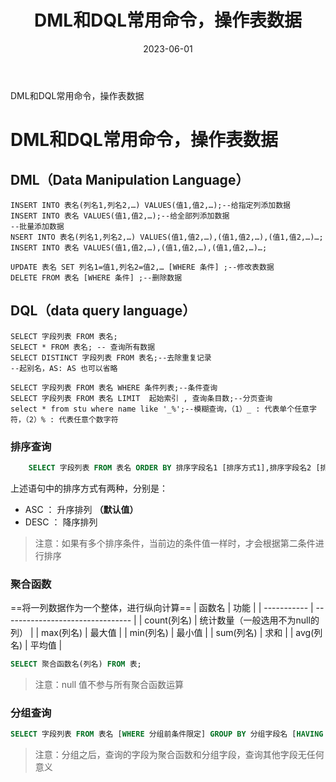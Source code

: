 ﻿---
title: DML和DQL常用命令，操作表数据
icon: pen-to-square
date: 2023-06-01
lastUpdated: true
category:
  - mysql

tag:
  - sql

---

DML和DQL常用命令，操作表数据
<!-- more -->

# DML和DQL常用命令，操作表数据


## DML（Data Manipulation Language）
```shell
INSERT INTO 表名(列名1,列名2,…) VALUES(值1,值2,…);--给指定列添加数据
INSERT INTO 表名 VALUES(值1,值2,…);--给全部列添加数据
--批量添加数据
NSERT INTO 表名(列名1,列名2,…) VALUES(值1,值2,…),(值1,值2,…),(值1,值2,…)…;
INSERT INTO 表名 VALUES(值1,值2,…),(值1,值2,…),(值1,值2,…)…;

UPDATE 表名 SET 列名1=值1,列名2=值2,… [WHERE 条件] ;--修改表数据
DELETE FROM 表名 [WHERE 条件] ;--删除数据

```

## DQL（data query language）

```shell
SELECT 字段列表 FROM 表名;
SELECT * FROM 表名; -- 查询所有数据
SELECT DISTINCT 字段列表 FROM 表名;--去除重复记录
--起别名，AS: AS 也可以省略

SELECT 字段列表 FROM 表名 WHERE 条件列表;--条件查询
SELECT 字段列表 FROM 表名 LIMIT  起始索引 , 查询条目数;--分页查询
select * from stu where name like '_%';--模糊查询，（1）_ : 代表单个任意字符，（2）% : 代表任意个数字符
```
### 排序查询

```sql
    SELECT 字段列表 FROM 表名 ORDER BY 排序字段名1 [排序方式1],排序字段名2 [排序方式2] …;
```

上述语句中的排序方式有两种，分别是：

* ASC ： 升序排列 **（默认值）**
* DESC ： 降序排列

> 注意：如果有多个排序条件，当前边的条件值一样时，才会根据第二条件进行排序


### 聚合函数
==将一列数据作为一个整体，进行纵向计算==
| 函数名      | 功能                             |
| ----------- | -------------------------------- |
| count(列名) | 统计数量（一般选用不为null的列） |
| max(列名)   | 最大值                           |
| min(列名)   | 最小值                           |
| sum(列名)   | 求和                             |
| avg(列名)   | 平均值                           |


```sql
SELECT 聚合函数名(列名) FROM 表;
```

> 注意：null 值不参与所有聚合函数运算


### 分组查询


```sql
SELECT 字段列表 FROM 表名 [WHERE 分组前条件限定] GROUP BY 分组字段名 [HAVING 分组后条件过滤];
```

> 注意：分组之后，查询的字段为聚合函数和分组字段，查询其他字段无任何意义



